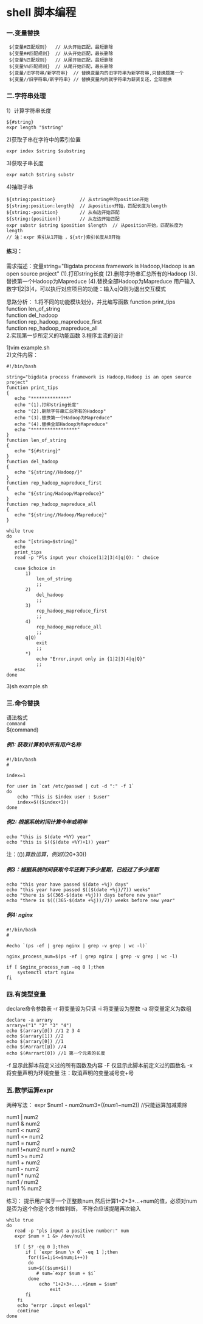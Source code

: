 # shell 脚本编程

### 一.变量替换  
`````
 ${变量#匹配规则}   // 从头开始匹配，最短删除    
 ${变量##匹配规则}  // 从头开始匹配，最长删除    
 ${变量%匹配规则}   // 从尾开始匹配，最短删除  
 ${变量%%匹配规则}  // 从尾开始匹配，最长删除  
 ${变量/旧字符串/新字符串}  // 替换变量内的旧字符串为新字符串,只替换题第一个  
 ${变量//旧字符串/新字符串} // 替换变量内的就字符串为薪资复还，全部替换  
`````
   
### 二.字符串处理  
1）计算字符串长度 
``````
${#string}  
expr length "$string"  
``````
2)获取子串在字符中的索引位置 
``````
expr index $string $substring  
``````
3)获取子串长度  
````````
expr match $string substr   
````````
4)抽取子串 
```````
${string:position}         // 从string中的position开始     
${string:position:length}  // 从position开始，匹配长度为length    
${string:-position}        // 从右边开始匹配     
${string:(position)}       // 从左边开始匹配  
expr substr $string $position $length  // 从position开始，匹配长度为length  
// 注：expr 索引从1开始 ，${str}索引长度从0开始
```````


#### 练习：
需求描述：变量string="Bigdata process framework is Hadoop,Hadoop is an open source project"
(1).打印string长度
(2).删除字符串汇总所有的Hadoop
(3).替换第一个Hadoop为Mapreduce
(4).替换全部Hadoop为Mapreduce
用户输入数字1|2|3|4，可以执行对应项目的功能：输入q|Q则为退出交互模式

 思路分析：
 1.将不同的功能模块划分，并比编写函数
  function print_tips    
  function len_of_string    
  function del_hadoop  
  function rep_hadoop_mapreduce_first  
  function rep_hadoop_mapreduce_all   
 2.实现第一步所定义的功能函数
 3.程序主流的设计
 
 
 1)vim example.sh    
 2)文件内容：  
 ``````
 #!/bin/bash

string="bigdata process framework is Hadoop,Hadoop is an open source project"
function print_tips
{
	echo "**************"
	echo "(1).打印string长度"
	echo "(2).删除字符串汇总所有的Hadoop"
	echo "(3).替换第一个Hadoop为Mapreduce"
	echo "(4).替换全部Hadoop为Mapreduce"
	echo "*****************"	
}
function len_of_string
{
	echo "${#string}"
}
function del_hadoop
{
	echo "${string//Hadoop/}"
}
function rep_hadoop_mapreduce_first
{
	echo "${string/Hadoop/Mapreduce}"
}
function rep_hadoop_mapreduce_all
{
	echo "${string//Hadoop/Mapreduce}"
}

while true
do 
	echo "[string=$string]"
	echo
	print_tips
	read -p "Pls input your choice(1|2|3|4|q|Q): " choice
	
	case $choice in 
		1)
			len_of_string
			;;
		2)
			del_hadoop
			;;
		3)
			rep_hadoop_mapreduce_first
			;;
		4)
			rep_hadoop_mapreduce_all
			;;
		q|Q)
			exit
			;;
		*)
			echo "Error,input only in {1|2|3|4|q|Q}"
			;;
	esac
done
``````
3)sh example.sh    


### 三.命令替换  
语法格式  
`command`  
$(command) 
##### 例1: 获取计算机中所有用户名称    
``````
#!/bin/bash
#

index=1

for user in `cat /etc/passwd | cut -d ":" -f 1`
do 
	echo "This is $index user : $user"
	index=$(($index+1))
done
``````   

##### 例2: 根据系统时间计算今年或明年
``````
echo "this is $(date +%Y) year"
echo "this is $(($(date +%Y)+1)) year"
``````
注：$(())算数运算，例如$((20+30))    

##### 例3：根据系统时间获取今年还剩下多少星期，已经过了多少星期
``````
echo "this year have passed $(date +%j) days"
echo "this year have passed $(($(date +%j)/7)) weeks"
echo "there is $((365-$(date +%j))) days before new year"
echo "there is $(((365-$(date +%j))/7)) weeks before new year"
``````

##### 例4: nginx 
``````
#!/bin/bash
#

#echo `(ps -ef | grep nginx | grep -v grep | wc -l)`

nginx_process_num=$(ps -ef | grep nginx | grep -v grep | wc -l)

if [ $nginx_process_num -eq 0 ];then
	systemctl start nginx
fi
``````
### 四.有类型变量
declare命令参数表
-r 将变量设为只读
-i 将变量设为整数
-a 将变量定义为数组
``````
declare -a arrary
arrary=("1" "2" "3" "4")
echo $(arrary[@]) //1 2 3 4
echo $(arrary[1]) //2
echo $(arrary[0]) //1
echo $(#arrart[@]) //4
echo $(#arrart[0]) //1 第一个元素的长度
``````
-f 显示此脚本前定义过的所有函数及内容
-F 仅显示此脚本前定义过的函数名
-x 将变量声明为环境变量
注：取消声明的变量减号变+号

### 五.数学运算expr  
两种写法：
expr $num1 - $num2  
num3=$(($num1-$num2)) //只能运算加减乘除   
  
num1 \| num2  
num1 \& num2  
num1 \< num2  
num1 \<= num2  
num1 \= num2  
num1 !=num2 
num1 \> num2    
num1 \>= num2  
num1 + num2  
num1 - num2  
num1 \* num2  
num1 / num2    
num1 % num2  

练习：
提示用户属于一个正整数num,然后计算1+2+3+...+num的值，必须对num是否为这个你这个念书做判断，
不符合应该提醒再次输入  
```
while true
do
   read -p "pls input a positive number:" num
   expr $num + 1 &> /dev/null

   if [ $? -eq 0 ];then
       if [ `expr $num \> 0` -eq 1 ];then
	    for((i=1;i<=$num;i++))    
	    do  
		sum=$(($sum+$i))	
	       # sum=`expr $sum + $i`
	    done
	        echo "1+2+3+....+$num = $sum"
    	        exit
       fi
    fi
    echo "errpr .input enlegal"
    continue
done
```
  
  
  
